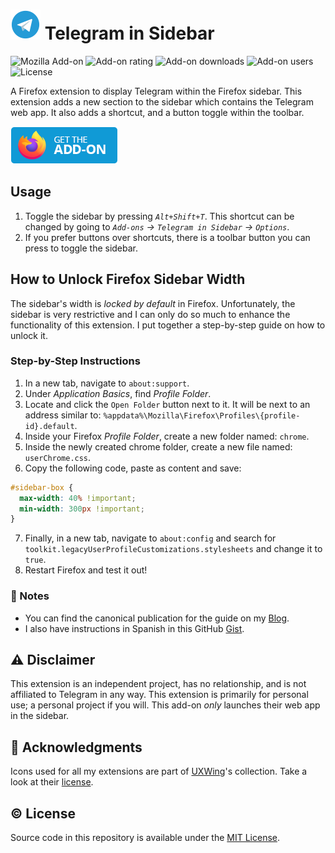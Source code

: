 # ![logo](src/icons/48x48.png) Telegram in Sidebar

![Mozilla Add-on](https://img.shields.io/amo/v/{14390478-b41b-4e29-8307-8a3c714f7783}) ![Add-on rating](https://img.shields.io/amo/rating/{14390478-b41b-4e29-8307-8a3c714f7783}) ![Add-on downloads](https://img.shields.io/amo/dw/{14390478-b41b-4e29-8307-8a3c714f7783}) ![Add-on users](https://img.shields.io/amo/users/{14390478-b41b-4e29-8307-8a3c714f7783}) ![License](https://img.shields.io/github/license/semanticdata/firefox-telegram-in-sidebar)

A Firefox extension to display Telegram within the Firefox sidebar. This extension adds a new section to the sidebar which contains the Telegram web app. It also adds a shortcut, and a button toggle within the toolbar.

[![Get the Addon](https://raw.githubusercontent.com/semanticdata/text-revealer-firefox-extension/master/firefox.png)](https://addons.mozilla.org/en-US/firefox/addon/telegram-in-sidebar/)

## Usage

1. Toggle the sidebar by pressing _`Alt+Shift+T`_. This shortcut can be changed by going to _`Add-ons` → `Telegram in Sidebar` → `Options`_.
2. If you prefer buttons over shortcuts, there is a toolbar button you can press to toggle the sidebar.

## How to Unlock Firefox Sidebar Width

The sidebar's width is _locked by default_ in Firefox. Unfortunately, the sidebar is very restrictive and I can only do so much to enhance the functionality of this extension. I put together a step-by-step guide on how to unlock it.

### Step-by-Step Instructions

1. In a new tab, navigate to `about:support`.
2. Under _Application Basics_, find _Profile Folder_.
3. Locate and click the `Open Folder` button next to it. It will be next to an address similar to: `%appdata%\Mozilla\Firefox\Profiles\{profile-id}.default`.
4. Inside your Firefox _Profile Folder_, create a new folder named: `chrome`.
5. Inside the newly created chrome folder, create a new file named: `userChrome.css`.
6. Copy the following code, paste as content and save:

```css
#sidebar-box {
  max-width: 40% !important;
  min-width: 300px !important;
}
```

7. Finally, in a new tab, navigate to `about:config` and search for `toolkit.legacyUserProfileCustomizations.stylesheets` and change it to `true`.
8. Restart Firefox and test it out!

### 📝 Notes

- You can find the canonical publication for the guide on my [Blog](https://miguelpimentel.do/unlock-firefox-sidebar/).
- I also have instructions in Spanish in this GitHub [Gist](https://gist.github.com/semanticdata/ee0bca4f3617241aa98da114653c0b08#file-instrucciones-md).

## ⚠ Disclaimer

This extension is an independent project, has no relationship, and is not affiliated to Telegram in any way. This extension is primarily for personal use; a personal project if you will. This add-on _only_ launches their web app in the sidebar.

## 💜 Acknowledgments

Icons used for all my extensions are part of [UXWing](https://uxwing.com/)'s collection. Take a look at their [license](https://uxwing.com/license).

## © License

Source code in this repository is available under the [MIT License](LICENSE).
